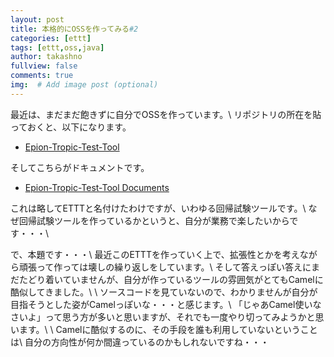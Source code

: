 ```yaml
---
layout: post
title: 本格的にOSSを作ってみる#2
categories: [ettt]
tags: [ettt,oss,java]
author: takashno
fullview: false
comments: true
img:  # Add image post (optional)
---
```


最近は、まだまだ飽きずに自分でOSSを作っています。\\
リポジトリの所在を貼っておくと、以下になります。
* [Epion-Tropic-Test-Tool](https://github.com/epion-tropic-test-tool)

そしてこちらがドキュメントです。
* [Epion-Tropic-Test-Tool Documents](http://ettt.t-zomu.com)


これは略してETTTと名付けたわけですが、いわゆる回帰試験ツールです。\\
なぜ回帰試験ツールを作っているかというと、自分が業務で楽したいからです・・・\\

で、本題です・・・\\
最近このETTTを作っていく上で、拡張性とかを考えながら頑張って作っては壊しの繰り返しをしています。\\
そして答えっぽい答えにまだたどり着いていませんが、自分が作っているツールの雰囲気がとてもCamelに酷似してきました。\\
\\
ソースコードを見ていないので、わかりませんが自分が目指そうとした姿がCamelっぽいな・・・と感じます。\\
「じゃあCamel使いなさいよ」って思う方が多いと思いますが、それでも一度やり切ってみようかと思います。\\
\\
Camelに酷似するのに、その手段を誰も利用していないということは\\
自分の方向性が何か間違っているのかもしれないですね・・・

